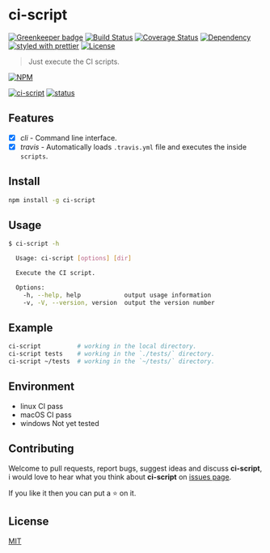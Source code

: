 # ci-script

[![Greenkeeper badge](https://badges.greenkeeper.io/WindomZ/ci-script.svg)](https://greenkeeper.io/)
[![Build Status](https://travis-ci.org/WindomZ/ci-script.svg?branch=master)](https://travis-ci.org/WindomZ/ci-script)
[![Coverage Status](https://coveralls.io/repos/github/WindomZ/ci-script/badge.svg?branch=master)](https://coveralls.io/github/WindomZ/ci-script?branch=master)
[![Dependency](https://david-dm.org/WindomZ/ci-script.svg)](https://david-dm.org/WindomZ/ci-script)
[![styled with prettier](https://img.shields.io/badge/styled_with-prettier-ff69b4.svg)](https://github.com/prettier/prettier)
[![License](https://img.shields.io/badge/license-MIT-green.svg)](https://opensource.org/licenses/MIT)

> Just execute the CI scripts.

[![NPM](https://nodei.co/npm/ci-script.png)](https://nodei.co/npm/ci-script/)

[![ci-script](https://img.shields.io/npm/v/ci-script.svg)](https://www.npmjs.com/package/ci-script)
[![status](https://img.shields.io/badge/status-stable-green.svg)](https://www.npmjs.com/package/ci-script)

## Features

- [x] _cli_ - Command line interface.
- [x] _travis_ - Automatically loads `.travis.yml` file and executes the inside `scripts`.

## Install

```bash
npm install -g ci-script
```

## Usage

```bash
$ ci-script -h

  Usage: ci-script [options] [dir]

  Execute the CI script.

  Options:
    -h, --help, help            output usage information
    -v, -V, --version, version  output the version number
```

## Example

```bash
ci-script          # working in the local directory.
ci-script tests    # working in the `./tests/` directory.
ci-script ~/tests  # working in the `~/tests/` directory.
```

## Environment

- linux CI pass
- macOS CI pass
- windows Not yet tested

## Contributing

Welcome to pull requests, report bugs, suggest ideas and discuss **ci-script**, 
i would love to hear what you think about **ci-script** on [issues page](https://github.com/WindomZ/ci-script/issues).

If you like it then you can put a :star: on it.

## License

[MIT](https://github.com/WindomZ/ci-script/blob/master/LICENSE)

